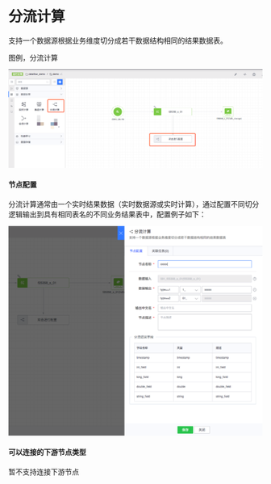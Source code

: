 # 分流计算
支持一个数据源根据业务维度切分成若干数据结构相同的结果数据表。

图例，分流计算

![](../../../../assets/dataflow/components/processing/dataflow-split.png)

#### 节点配置
分流计算通常由一个实时结果数据（实时数据源或实时计算），通过配置不同切分逻辑输出到具有相同表名的不同业务结果表中，配置例子如下：

![](../../../../assets/dataflow/components/processing/dataflow-split-example.png)

#### 可以连接的下游节点类型
暂不支持连接下游节点

